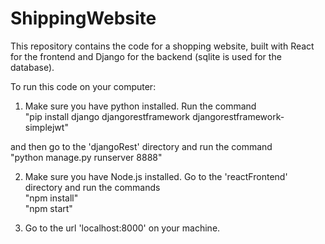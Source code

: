 # ShippingWebsite

This repository contains the code for a shopping website, built with React for the frontend and Django for the backend (sqlite is used for the database).

To run this code on your computer:

1) Make sure you have python installed. Run the command  
"pip install django djangorestframework djangorestframework-simplejwt"  

and then go to the 'djangoRest' directory and run the command  
"python manage.py runserver 8888"  

2) Make sure you have Node.js installed. Go to the 'reactFrontend' directory and run the commands  
"npm install"  
"npm start"  

3) Go to the url 'localhost:8000' on your machine.
